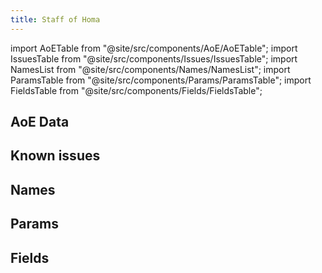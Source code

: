 ```yaml
---
title: Staff of Homa
---
```


import AoETable from "@site/src/components/AoE/AoETable";
import IssuesTable from "@site/src/components/Issues/IssuesTable";
import NamesList from "@site/src/components/Names/NamesList";
import ParamsTable from "@site/src/components/Params/ParamsTable";
import FieldsTable from "@site/src/components/Fields/FieldsTable";

## AoE Data

<AoETable item_key="staffofhoma" data_src="weapon" />

## Known issues

<IssuesTable item_key="staffofhoma" data_src="weapon" />

## Names

<NamesList item_key="staffofhoma" data_src="weapon" />

## Params

<ParamsTable item_key="staffofhoma" data_src="weapon" />

## Fields

<FieldsTable item_key="staffofhoma" data_src="weapon" />
